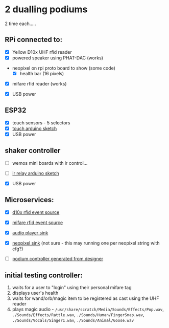 # 2 dualling podiums

2 time each.....

## RPi connected to:

* [x] Yellow D10x UHF rfid reader
* [x] powered speaker using PHAT-DAC (works)
* neopixel on rpi proto board to show  (some code)
  * [x] health bar (16 pixels)
* [x] mifare rfid reader (works)
* [x] USB power


## ESP32
* [x] touch sensors - 5 selectors
* [x] [touch arduino sketch](../src/wemos/wemos_button/wemos_button.ino)
* [x] USB power

## shaker controller
* [ ] wemos mini boards with ir control...
* [ ] [ir relay arduino sketch](../src/wemos/wemos_ir/wemos_ir.ino)
* [x] USB power


## Microservices:

* [x] [d10x rfid event source](../../src/RPi/rfid-d10x/main.py)
* [x] [mifare rfid event source](../../src/RPi/rfid-mifare/main.py)
* [x] [audio player sink](../../src/RPi/audio/main.py)
* [x] [neopixel sink](../../src/RPi/neopixels/main.py) (not sure - this may running one per neopixel string with cfg?)
* [ ] [podium controller generated from designer](../../controller/podium/main.py)


## initial testing controller:

1. waits for a user to "login" using their personal mifare tag
2. displays user's health
3. waits for wand/orb/magic item to be registered as cast using the UHF reader
4. plays magic audio - `/usr/share/scratch/Media/Sounds/Effects/Pop.wav`, `./Sounds/Effects/Rattle.wav`, `./Sounds/Human/FingerSnap.wav`, `./Sounds/Vocals/Singer1.wav`, `./Sounds/Animal/Goose.wav`

